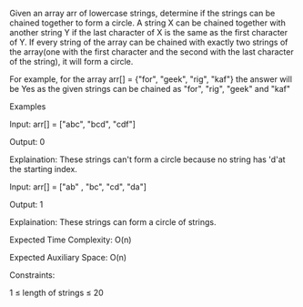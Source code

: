 Given an array arr of lowercase strings, determine if the strings can be chained together to form a circle. A string X can be chained together with another string Y if the last character of X is the same as the first character of Y. If every string of the array can be chained with exactly two strings of the array(one with the first character and the second with the last character of the string), it will form a circle.

For example, for the array arr[] = {"for", "geek", "rig", "kaf"} the answer will be Yes as the given strings can be chained as "for", "rig", "geek" and "kaf"

Examples

Input: arr[] = ["abc", "bcd", "cdf"]

Output: 0

Explaination: These strings can't form a circle because no string has 'd'at the starting index.

Input: arr[] = ["ab" , "bc", "cd", "da"]

Output: 1

Explaination: These strings can form a circle of strings.

Expected Time Complexity: O(n)

Expected Auxiliary Space: O(n)

Constraints: 

1 ≤ length of strings ≤ 20
